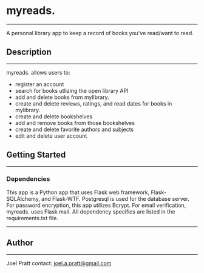 # myreads.
***

A personal library app to keep a record of books you've read/want to read. 

## Description
***

myreads. allows users to: 

- register an account
- search for books utlizing the open library API
- add and delete books from mylibrary.
- create and delete reviews, ratings, and read dates for books in mylibrary.
- create and delete bookshelves
- add and remove books from those bookshelves
- create and delete favorite authors and subjects
- edit and delete user account

## Getting Started
***

### Dependencies

This app is a Python app that uses Flask web framework, Flask-SQLAlchemy, and Flask-WTF. Postgresql is used for the database server. For password encryption, this app utilizes Bcrypt. For email verification, myreads. uses Flask mail. All dependency specifics are listed in the requirements.txt file.
***

## Author
***

Joel Pratt
contact: joel.a.pratt@gmail.com